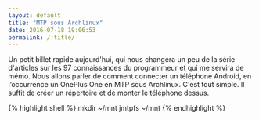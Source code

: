 ```yaml
---
layout: default
title: "MTP sous Archlinux"
date: 2016-07-18 19:06:53
permalink: /:title/
---
```

Un petit billet rapide aujourd'hui, qui nous changera un peu de la série d'articles sur les 97 connaissances du programmeur et qui me servira de mémo. Nous allons parler de comment connecter un téléphone Android, en l’occurrence un OnePlus One en MTP sous Archlinux. C'est tout simple. Il suffit de créer un répertoire et de monter le téléphone dessus.

{% highlight shell %}
mkdir ~/mnt
jmtpfs ~/mnt
{% endhighlight %}